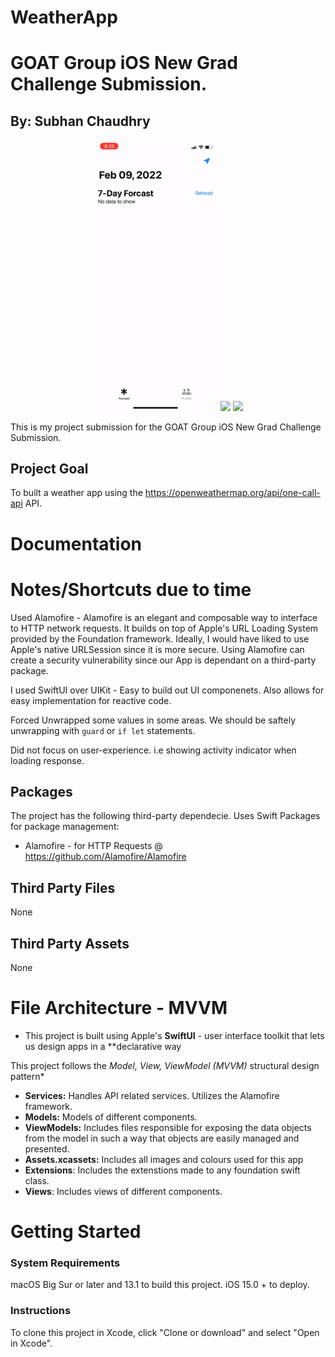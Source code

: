 # WeatherApp

#  GOAT Group iOS New Grad Challenge Submission.
## By: Subhan Chaudhry 

<p float="left" align="center">
    <img src="./Documentation-Folder/image1.gif" width="200"/>
    <img src="./Documentation-Folder/image2.gif" width="200"/>
    <img src="./Documentation-Folder/image3.gif" width="200"/>
</p>

This is my project submission for the GOAT Group iOS New Grad Challenge Submission. 

## Project Goal

To built a weather app using the https://openweathermap.org/api/one-call-api API.

# Documentation 


# Notes/Shortcuts due to time

Used Alamofire - Alamofire is an elegant and composable way to interface to HTTP network requests. It builds on top of Apple's URL Loading System provided by the Foundation framework. Ideally, I would have liked to use Apple's native URLSession since it is more secure. Using Alamofire can create a security vulnerability since our App is dependant on a third-party package. 

I used SwiftUI over UIKit - Easy to build out UI componenets. Also allows for easy implementation for reactive code. 

Forced Unwrapped some values in some areas. We should be saftely unwrapping with `guard` or `if let` statements. 

Did not focus on user-experience. i.e showing activity indicator when loading response. 

## Packages 

The project has the following third-party dependecie. Uses Swift Packages for package management:

* Alamofire - for HTTP Requests @ https://github.com/Alamofire/Alamofire

## Third Party Files 
  None 
  
  ## Third Party Assets
  None
  
# File Architecture - MVVM 

* This project is built using Apple's  **SwiftUI** - user interface toolkit that lets us design apps in a **declarative way

This project follows the *Model, View, ViewModel (MVVM)* structural design pattern*

* **Services:** Handles API related services. Utilizes the Alamofire framework.  
* **Models:**  Models of different components. 
* **ViewModels:** Includes files responsible for exposing the data objects from the model in such a way that objects are easily managed and presented.
* **Assets.xcassets:** Includes all images and colours used for this app
* **Extensions**: Includes the extenstions made to any foundation swift class.
* **Views**: Includes views of different components.   

# Getting Started

### System Requirements
macOS Big Sur or later and 13.1 to build this project. iOS 15.0 + to deploy. 

### Instructions
To clone this project in Xcode, click "Clone or download" and select "Open in Xcode".
